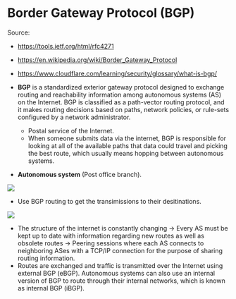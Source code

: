 # Border Gateway Protocol (BGP)

Source:
- <https://tools.ietf.org/html/rfc4271>
- <https://en.wikipedia.org/wiki/Border_Gateway_Protocol>
- <https://www.cloudflare.com/learning/security/glossary/what-is-bgp/>

- **BGP** is a standardized exterior gateway protocol designed to exchange routing and reachability information among autonomous systems (AS) on the Internet. BGP is classified as a path-vector routing protocol, and it makes routing decisions based on paths, network policies, or rule-sets configured by a network administrator.
  - Postal service of the Internet.
  - When someone submits data via the internet, BGP is responsible for looking at all of the available paths that data could travel and picking the best route, which usually means hopping between autonomous systems.
- **Autonomous system** (Post office branch).

![](https://www.cloudflare.com/img/learning/security/glossary/what-is-bgp/network-of-networks.svg)

- Use BGP routing to get the transimissions to their desitinations.

![](https://www.cloudflare.com/img/learning/security/glossary/what-is-bgp/bgp-simplified.svg)

- The structure of the internet is constantly changing -> Every AS must be kept up to date with information regarding new routes as well as obsolete routes -> Peering sessions where each AS connects to neighboring ASes with a TCP/IP connection for the purpose of sharing routing information.
- Routes are exchanged and traffic is transmitted over the Internet using external BGP (eBGP). Autonomous systems can also use an internal version of BGP to route through their internal networks, which is known as internal BGP (iBGP).
